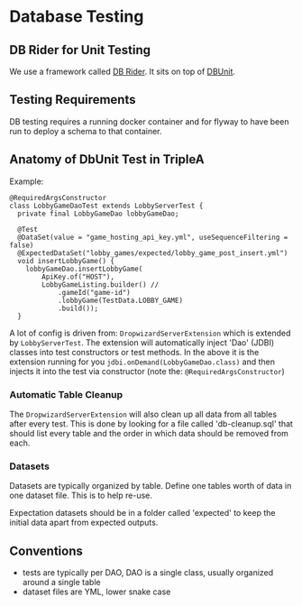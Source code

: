 # Database Testing

## DB Rider for Unit Testing

We use a framework called [DB Rider](https://github.com/database-rider/database-rider).
It sits on top of [DBUnit](http://dbunit.sourceforge.net/).

## Testing Requirements

DB testing requires a running docker container and for flyway to have been run to
deploy a schema to that container.

## Anatomy of DbUnit Test in TripleA

Example:

```
@RequiredArgsConstructor
class LobbyGameDaoTest extends LobbyServerTest {
  private final LobbyGameDao lobbyGameDao;

  @Test
  @DataSet(value = "game_hosting_api_key.yml", useSequenceFiltering = false)
  @ExpectedDataSet("lobby_games/expected/lobby_game_post_insert.yml")
  void insertLobbyGame() {
    lobbyGameDao.insertLobbyGame(
        ApiKey.of("HOST"),
        LobbyGameListing.builder() //
            .gameId("game-id")
            .lobbyGame(TestData.LOBBY_GAME)
            .build());
  }
```

A lot of config is driven from: `DropwizardServerExtension` which is extended by `LobbyServerTest`.
The extension will automatically inject 'Dao' (JDBI) classes into test constructors or test methods.
In the above it is the extension running for you `jdbi.onDemand(LobbyGameDao.class)` and then
injects it into the test via constructor (note the: `@RequiredArgsConstructor`)

### Automatic Table Cleanup

The `DropwizardServerExtension` will also clean up all data from all tables after every test.
This is done by looking for a file called 'db-cleanup.sql' that should list every table and
the order in which data should be removed from each.

### Datasets

Datasets are typically organized by table. Define one tables worth of data in one dataset file.
This is to help re-use.

Expectation datasets should be in a folder called 'expected' to keep the initial data apart from
expected outputs.

## Conventions
- tests are typically per DAO, DAO is a single class, usually organized around a single table
- dataset files are YML, lower snake case


